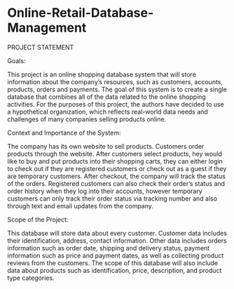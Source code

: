 # Online-Retail-Database-Management

PROJECT STATEMENT

Goals:

This project is an online shopping database system that will store information about the company’s resources, such as customers, accounts, products, orders and payments. The goal of this system is to create a single database that combines all of the data related to the online shopping activities.  For the purposes of this project, the authors have decided to use a hypothetical organization, which reflects real-world data needs and challenges of many companies selling products online.

Context and Importance of the System:

The company has its own website to sell products. Customers order products through the website. After customers select products, hey would like to buy and put products into their shopping carts, they can either login to check out if they are registered customers or check out as a guest if they are temporary customers.  After checkout, the company will track the status of the orders. Registered customers can also check their order’s status and order history when they log into their accounts, however temporary customers can only track their order status via tracking number and also through text and email updates from the company.

Scope of the Project:

This database will store data about every customer. Customer data includes their identification, address, contact information.  Other data includes orders information such as order date, shipping and delivery status, payment information such as price and payment dates, as well as collecting product reviews from the customers. The scope of this database will also include data about products such as identification, price, description, and product type categories.
